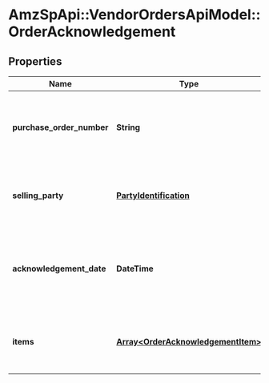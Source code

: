 # AmzSpApi::VendorOrdersApiModel::OrderAcknowledgement

## Properties
Name | Type | Description | Notes
------------ | ------------- | ------------- | -------------
**purchase_order_number** | **String** | The purchase order number. Formatting Notes: 8-character alpha-numeric code. | 
**selling_party** | [**PartyIdentification**](PartyIdentification.md) | Name, address and tax details of the party receiving a shipment of products. | 
**acknowledgement_date** | **DateTime** | The date and time when the purchase order is acknowledged, in ISO-8601 date/time format. | 
**items** | [**Array&lt;OrderAcknowledgementItem&gt;**](OrderAcknowledgementItem.md) | A list of the items being acknowledged with associated details. | 


